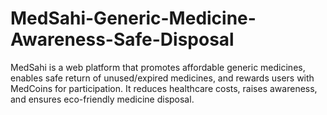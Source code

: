 # MedSahi-Generic-Medicine-Awareness-Safe-Disposal
MedSahi is a web platform that promotes affordable generic medicines, enables safe return of unused/expired medicines, and rewards users with MedCoins for participation. It reduces healthcare costs, raises awareness, and ensures eco-friendly medicine disposal.
